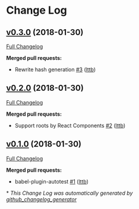 # Change Log

## [v0.3.0](https://github.com/lttb/babel-plugin-autotest/tree/v0.3.0) (2018-01-30)

[Full Changelog](https://github.com/lttb/babel-plugin-autotest/compare/v0.2.0...v0.3.0)

**Merged pull requests:**

- Rewrite hash generation [\#3](https://github.com/lttb/babel-plugin-autotest/pull/3) ([lttb](https://github.com/lttb))

## [v0.2.0](https://github.com/lttb/babel-plugin-autotest/tree/v0.2.0) (2018-01-30)

[Full Changelog](https://github.com/lttb/babel-plugin-autotest/compare/v0.1.0...v0.2.0)

**Merged pull requests:**

- Support roots by React Components [\#2](https://github.com/lttb/babel-plugin-autotest/pull/2) ([lttb](https://github.com/lttb))

## [v0.1.0](https://github.com/lttb/babel-plugin-autotest/tree/v0.1.0) (2018-01-30)

[Full Changelog](https://github.com/lttb/babel-plugin-autotest/compare/99af820c758538d1c1d90363bfae8f07e212cb23...v0.1.0)

**Merged pull requests:**

- babel-plugin-autotest [\#1](https://github.com/lttb/babel-plugin-autotest/pull/1) ([lttb](https://github.com/lttb))



\* *This Change Log was automatically generated by [github_changelog_generator](https://github.com/skywinder/Github-Changelog-Generator)*